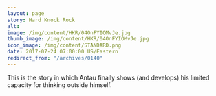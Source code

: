 ```yaml
---
layout: page
story: Hard Knock Rock
alt:
image: /img/content/HKR/04OnFYIOMvJe.jpg
thumb_image: /img/content/HKR/04OnFYIOMvJe.jpg
icon_image: /img/content/STANDARD.png
date: 2017-07-24 07:00:00 US/Eastern
redirect_from: "/archives/0140"
---
```

This is the story in which Antau finally shows (and develops) his limited capacity for thinking outside himself.
